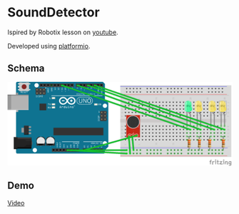 # SoundDetector
Ispired by Robotix lesson on [youtube](https://youtu.be/jrK9pda1TiY).

Developed using [platformio](http://platformio.org).
## Schema
![schema](https://github.com/darthpelo/SoundDetector/blob/master/lib/Fritzing/sketch_bb.png)

## Demo
[Video](https://vimeo.com/209011151)
